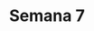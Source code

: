 ---
title: Semana 7
menu:
  sidebar:
    name: Semana 7
    identifier: gen_ia_semana_7
    parent: gen_ia
draft: true
---